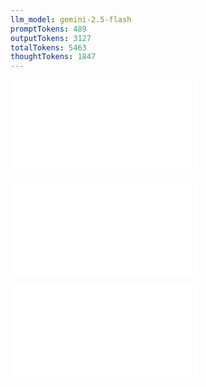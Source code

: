 ```yaml
---
llm_model: gemini-2.5-flash
promptTokens: 489
outputTokens: 3127
totalTokens: 5463
thoughtTokens: 1847
---
```


![@](steps/API%20Specification.d15c9e88.md)

![@](steps/_.0342f8a5.md)

![@](steps/response.98156250.md)